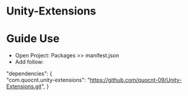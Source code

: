 # Unity-Extensions
 
# Guide Use

+ Open Project: Packages >> manifest.json
+ Add follow:

"dependencies": {    
    "com.quocnt.unity-extensions": "https://github.com/quocnt-09/Unity-Extensions.git", 
}
